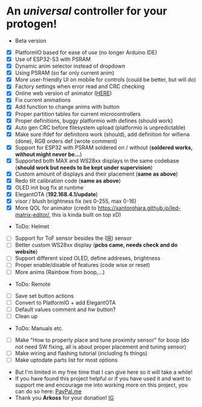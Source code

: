# An *universal* controller for your protogen!
- Beta version
- [x] PlatformIO based for ease of use (no longer Arduino IDE)
- [x] Use of ESP32-S3 with PSRAM
- [x] Dynamic anim selector instead of dropdown
- [x] Using PSRAM (so far only current anim)
- [x] More user-friendly UI on mobile for controls (could be better, but will do)
- [x] Factory settings when error read and CRC checking
- [x] Online web version of animator ([HERE](https://foxxo.cz/proto/animator.html))
- [x] Fix current animations
- [x] Add function to change anims with button
- [x] Proper partition tables for current microcontrollers
- [x] Proper definitions, buggy platformio with defines (should work)
- [x] Auto gen CRC before filesystem upload (platformio is unpredictable)
- [x] Make sure ifdef for definitons work (should), add definition for wifiena (done), RGB orders def (wrote comment)
- [x] Support for ESP32 with PSRAM soldered on / without (**soldered works, without might never be...**)
- [x] Supported both MAX and WS28xx displays in the same codebase (**should work but needs to be kept under supervision**)
- [x] Custom amount of displays and their placement (**same as above**)
- [x] Redo tilt calibration code (**same as above**)
- [x] OLED init bug fix at runtime
- [x] ElegantOTA (**192.168.4.1/update**)
- [x] visor / blush brightness fix (ws 0-255, max 0-16)
- [x] More QOL for animator (credit to https://xantorohara.github.io/led-matrix-editor/, this is kinda built on top xD)

- ToDo: Helmet
- [ ] Support for ToF sensor besides the ([IR](http://irsensor.wizecode.com/)) sensor
- [ ] Better custom WS28xx display (**pcbs came, needs check and do website**)
- [ ] Support different sized OLED, define addreses, brightness
- [ ] Proper enable/disable of features (code wise or reset)
- [ ] More anims (Rainbow from boop,...)

- ToDo: Remote
- [ ] Save set button actions
- [ ] Convert to PlatformIO + add ElegantOTA
- [ ] Default values comment and hw button?
- [ ] Clean up

- ToDo: Manuals etc.
- [ ] Make "How to properly place and tune proximity sensor" for boop (do not need SW fixing, all is about proper placement and tuning sensor)
- [ ] Make wiring and flashing tutorial (including fs things)
- [ ] Make uptodate parts list for most options
  
- But I'm limited in my free time that I can give here so it will take a while!
- If you have found this project helpful or if you have used it and want to support me and encourage me into working more on this project, you can do so here: [PayPal.me](https://paypal.me/NCPlyn)
- Thank you **Arkoss** for your donation! [IG](https://www.instagram.com/snowkatark/)